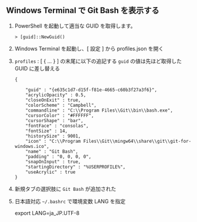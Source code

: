 ## Windows Terminal で Git Bash を表示する

1. PowerShell を起動して適当な GUID を取得します。

    ```
    > [guid]::NewGuid()
    ```

1. Windows Terminal を起動し、[ 設定 ] から profiles.json を開く

1. `profiles` : [ { ... } ] の末尾に以下の追記する
   `guid` の値は先ほど取得した GUID に差し替える

    ```
    {

        "guid" : "{e635c1d7-d15f-f81e-4665-c60b3f27a3f6}",
        "acrylicOpacity" : 0.5,
        "closeOnExit" : true,
        "colorScheme" : "Campbell",
        "commandline" : "C:\\Program Files\\Git\\bin\\bash.exe",
        "cursorColor" : "#FFFFFF",
        "cursorShape" : "bar",
        "fontFace" : "consolas",
        "fontSize" : 14,
        "historySize" : 9001,
        "icon" : "C:\\Program Files\\Git\\mingw64\\share\\git\\git-for-windows.ico",
        "name" : "Git Bash",
        "padding" : "0, 0, 0, 0",
        "snapOnInput" : true,
        "startingDirectory" : "%USERPROFILE%",
        "useAcrylic" : true
    }
    ```

1. 新規タブの選択肢に `Git Bash` が追加された

1. 日本語対応
   `~/.bashrc` で環境変数 LANG を指定
   
     export LANG=ja_JP.UTF-8